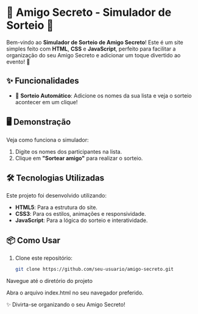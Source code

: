 # 🎁 Amigo Secreto - Simulador de Sorteio 🎉

Bem-vindo ao **Simulador de Sorteio de Amigo Secreto**! Este é um site simples feito com **HTML**, **CSS** e **JavaScript**, perfeito para facilitar a organização do seu Amigo Secreto e adicionar um toque divertido ao evento! 🥳

## ✨ Funcionalidades

- 🎲 **Sorteio Automático**: Adicione os nomes da sua lista e veja o sorteio acontecer em um clique!

## 🖥️ Demonstração

Veja como funciona o simulador:

1. Digite os nomes dos participantes na lista.
2. Clique em **"Sortear amigo"** para realizar o sorteio.

## 🛠️ Tecnologias Utilizadas

Este projeto foi desenvolvido utilizando:

- **HTML5**: Para a estrutura do site.
- **CSS3**: Para os estilos, animações e responsividade.
- **JavaScript**: Para a lógica do sorteio e interatividade.

## 📦 Como Usar

1. Clone este repositório:
   ```bash
   git clone https://github.com/seu-usuario/amigo-secreto.git
Navegue até o diretório do projeto

Abra o arquivo index.html no seu navegador preferido.

✨ Divirta-se organizando o seu Amigo Secreto!
